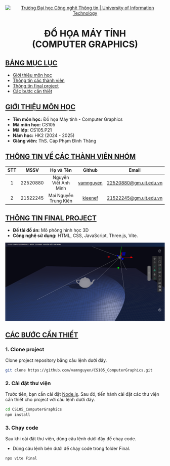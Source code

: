 <a id="top"></a>

<!-- Banner -->
<p align="center">
  <a href="https://www.uit.edu.vn/" title="Trường Đại học Công nghệ Thông tin" style="border: none;">
    <img src="https://i.imgur.com/WmMnSRt.png" alt="Trường Đại học Công nghệ Thông tin | University of Information Technology">
  </a>
</p>

<h1 align="center"><b>ĐỒ HỌA MÁY TÍNH<br>(COMPUTER GRAPHICS)</b></h>

## [BẢNG MỤC LỤC](#top)

- [Giới thiệu môn học](#giới-thiệu-môn-học)
- [Thông tin các thành viên](#thông-tin-về-các-thành-viên-nhóm)
- [Thông tin final project](#thông-tin-final-project)
- [Các bước cần thiết](#các-bước-cần-thiết)

## [GIỚI THIỆU MÔN HỌC](#top)

- **Tên môn học:** Đồ họa Máy tính - Computer Graphics
- **Mã môn học:** CS105
- **Mã lớp:** CS105.P21
- **Năm học:** HK2 (2024 - 2025)
- **Giảng viên:** ThS. Cáp Phạm Đình Thăng

## [THÔNG TIN VỀ CÁC THÀNH VIÊN NHÓM](#top)

| STT |   MSSV   |       Họ và Tên       |                      Github                      |         Email          |
| :-: | :------: | :-------------------: | :----------------------------------------------: | :--------------------: |
|  1  | 22520880 | Nguyễn Viết Anh Minh  |    [vamnguyen](https://github.com/vamnguyen)     | 22520880@gm.uit.edu.vn |
|  2  | 21522245 | Mai Nguyễn Trung Kiên | [kieenef](https://github.com/MaiNguyenTrungKien) | 21522245@gm.uit.edu.vn |

## [THÔNG TIN FINAL PROJECT](#top)

- **Đề tài đồ án:** Mô phỏng hình học 3D
- **Công nghệ sử dụng:** HTML, CSS, JavaScript, Three.js, Vite.

![Application screenshot](./Final/screenshot.png)

## [CÁC BƯỚC CẦN THIẾT](#top)

### 1. Clone project

Clone project repository bằng câu lệnh dưới đây.

```bash
git clone https://github.com/vamnguyen/CS105_ComputerGraphics.git
```

### 2. Cài đặt thư viện

Trước tiên, bạn cần cài đặt [Node.js](https://nodejs.org/en). Sau đó, tiến hành cài đặt các thư viện cần thiết cho project với câu lệnh dưới đây.

```bash
cd CS105_ComputerGraphics
npm install
```

### 3. Chạy code

Sau khi cài đặt thư viện, dùng câu lệnh dưới đây để chạy code.

- Dùng câu lệnh bên dưới để chạy code trong folder Final.

```bash
npx vite Final
```
